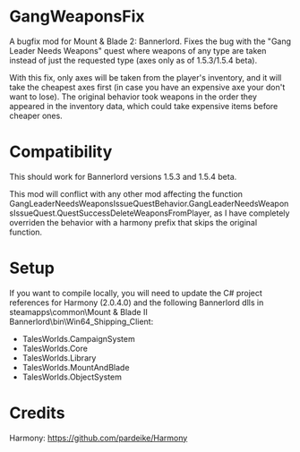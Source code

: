# GangWeaponsFix
A bugfix mod for Mount & Blade 2: Bannerlord. Fixes the bug with the "Gang Leader Needs Weapons" quest where weapons of any type are taken instead of just the requested type (axes only as of 1.5.3/1.5.4 beta). 

With this fix, only axes will be taken from the player's inventory, and it will take the cheapest axes first (in case you have an expensive axe your don't want to lose). The original behavior took weapons in the order they appeared in the inventory data, which could take expensive items before cheaper ones.

# Compatibility
This should work for Bannerlord versions 1.5.3 and 1.5.4 beta.

This mod will conflict with any other mod affecting the function GangLeaderNeedsWeaponsIssueQuestBehavior.GangLeaderNeedsWeaponsIssueQuest.QuestSuccessDeleteWeaponsFromPlayer, as I have completely overriden the behavior with a harmony prefix that skips the original function.

# Setup

If you want to compile locally, you will need to update the C# project references for Harmony (2.0.4.0) and the following Bannerlord dlls in steamapps\common\Mount & Blade II Bannerlord\bin\Win64_Shipping_Client:

* TalesWorlds.CampaignSystem
* TalesWorlds.Core
* TalesWorlds.Library
* TalesWorlds.MountAndBlade
* TalesWorlds.ObjectSystem

# Credits
Harmony: https://github.com/pardeike/Harmony
